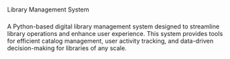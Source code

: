 #
Library Management System
###
A Python-based digital library management system designed to streamline library operations and enhance user experience. This system provides tools for efficient catalog management, user activity tracking, and data-driven decision-making for libraries of any scale.
